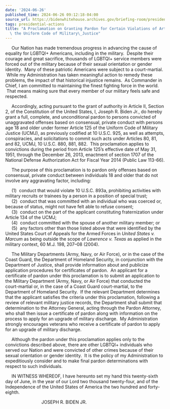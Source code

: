 ```yaml
---
date: '2024-06-26'
published_time: 2024-06-26 09:12:18-04:00
source_url: https://bidenwhitehouse.archives.gov/briefing-room/presidential-actions/2024/06/26/a-proclamation-on-granting-pardon-for-certain-violations-of-article-125-under-the-uniform-code-of-military-justice/
tags: presidential-actions
title: "A Proclamation on Granting Pardon for Certain Violations of Article 125 Under\
  \ the Uniform Code of Military\_Justice"
---
```

 
     Our Nation has made tremendous progress in advancing the cause of
equality for LGBTQI+ Americans, including in the military.  Despite
their courage and great sacrifice, thousands of LGBTQI+ service members
were forced out of the military because of their sexual orientation or
gender identity.  Many of these patriotic Americans were subject to a
court-martial.  While my Administration has taken meaningful action to
remedy these problems, the impact of that historical injustice remains. 
As Commander in Chief, I am committed to maintaining the finest fighting
force in the world.  That means making sure that every member of our
military feels safe and respected.

     Accordingly, acting pursuant to the grant of authority in Article
II, Section 2, of the Constitution of the United States, I, Joseph R.
Biden Jr., do hereby grant a full, complete, and unconditional pardon to
persons convicted of unaggravated offenses based on consensual, private
conduct with persons age 18 and older under former Article 125 of the
Uniform Code of Military Justice (UCMJ), as previously codified at 10
U.S.C. 925, as well as attempts, conspiracies, and solicitations to
commit such acts under Articles 80, 81, and 82, UCMJ, 10 U.S.C. 880,
881, 882.  This proclamation applies to convictions during the period
from Article 125’s effective date of May 31, 1951, through the December
26, 2013, enactment of section 1707 of the National Defense
Authorization Act for Fiscal Year 2014 (Public Law 113-66).

     The purpose of this proclamation is to pardon only offenses based
on consensual, private conduct between individuals 18 and older that do
not involve any aggravating factor, including:  

     (1)  conduct that would violate 10 U.S.C. 893a, prohibiting
activities with military recruits or trainees by a person in a position
of special trust;  
     (2)  conduct that was committed with an individual who was coerced
or, because of status, might not have felt able to refuse consent;  
     (3)  conduct on the part of the applicant constituting
fraternization under Article 134 of the UCMJ;  
     (4)  conduct committed with the spouse of another military member;
or  
     (5)  any factors other than those listed above that were identified
by the United States Court of Appeals for the Armed Forces in *United
States v. Marcum* as being outside the scope of *Lawrence v. Texas* as
applied in the military context, 60 M.J. 198, 207–08 (2004).

     The Military Departments (Army, Navy, or Air Force), or in the case
of the Coast Guard, the Department of Homeland Security, in conjunction
with the Department of Justice, shall provide information about and
publicize application procedures for certificates of pardon.  An
applicant for a certificate of pardon under this proclamation is to
submit an application to the Military Department (Army, Navy, or Air
Force) that conducted the court-martial or, in the case of a Coast Guard
court-martial, to the Department of Homeland Security.  If the relevant
Department determines that the applicant satisfies the criteria under
this proclamation, following a review of relevant military justice
records, the Department shall submit that determination to the Attorney
General, acting through the Pardon Attorney, who shall then issue a
certificate of pardon along with information on the process to apply for
an upgrade of military discharge.  My Administration strongly encourages
veterans who receive a certificate of pardon to apply for an upgrade of
military discharge.  

     Although the pardon under this proclamation applies only to the
convictions described above, there are other LGBTQI+ individuals who
served our Nation and were convicted of other crimes because of their
sexual orientation or gender identity.  It is the policy of my
Administration to expeditiously consider and to make final pardon
determinations with respect to such individuals.

     IN WITNESS WHEREOF, I have hereunto set my hand this twenty-sixth
day of June, in the year of our Lord two thousand twenty-four, and of
the Independence of the United States of America the two hundred and
forty-eighth.  
  
  
  
                             JOSEPH R. BIDEN JR.
